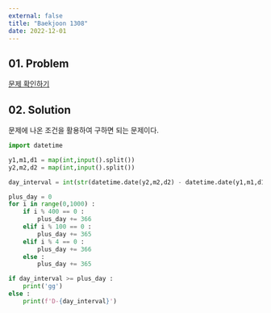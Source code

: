 ```yaml
---
external: false
title: "Baekjoon 1308"
date: 2022-12-01
---
```


## 01. Problem

[문제 확인하기](https://www.acmicpc.net/problem/1308)

## 02. Solution

문제에 나온 조건을 활용하여 구하면 되는 문제이다.

```Python
import datetime

y1,m1,d1 = map(int,input().split())
y2,m2,d2 = map(int,input().split())

day_interval = int(str(datetime.date(y2,m2,d2) - datetime.date(y1,m1,d1)).split()[0])

plus_day = 0 
for i in range(0,1000) :
    if i % 400 == 0 :
        plus_day += 366
    elif i % 100 == 0 :
        plus_day += 365
    elif i % 4 == 0 :
        plus_day += 366
    else :
        plus_day += 365

if day_interval >= plus_day :
    print('gg')
else :
    print(f'D-{day_interval}')
```
